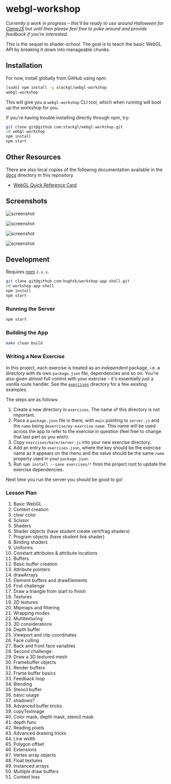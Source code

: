 webgl-workshop
==============

*Currently a work in progress – this'll be ready to use around Halloween for
[CampJS](http://campjs.com) but until then please feel free to poke around and
provide feedback if you're interested.*

This is the sequel to shader-school.  The goal is to teach the basic WebGL API by breaking it down into manageable chunks.

## Installation

For now, install globally from GitHub using npm:

``` bash
[sudo] npm install -g stackgl/webgl-workshop
webgl-workshop
```

This will give you a `webgl-workshop` CLI tool, which when running will
boot up the workshop for you.

If you're having trouble installing directly through npm, try:

``` bash
git clone git@github.com:stackgl/webgl-workshop.git
cd webgl-workshop
npm install
npm start
```

## Other Resources

There are also local copies of the following documentation available in the
[docs](docs/) directory in this repository.

* [WebGL Quick Reference Card](https://www.khronos.org/files/webgl/webgl-reference-card-1_0.pdf)

## Screenshots

![screenshot](http://i.imgur.com/Bd6c9LL.png)

![screenshot](http://i.imgur.com/FJLt56E.jpg)

![screenshot](http://i.imgur.com/oIsbh9D.jpg)

![screenshot](http://i.imgur.com/9tt3GSv.png)

## Development

Requires [npm](http://npmjs.org/) `2.x.x`.

``` bash
git clone git@github.com:hughsk/workshop-app-shell.git
cd workshop-app-shell
npm install
npm start
```

### Running the Server

``` bash
npm start
```

### Building the App

``` bash
make clean build
```

### Writing a New Exercise

In this project, each exercise is treated as an *independent* package, i.e. a
directory with its own `package.json` file, dependencies and so on. You're also
given almost full control with your exercise – it's essentially just a vanilla
route handler. See the [`exercises`](exercises) directory for a few existing
examples.

The steps are as follows:

1. Create a new directory in `exercises`. The name of this directory is not
   important.
1. Place a `package.json` file in there, with `main` pointing to `server.js` and
   the `name` being `@exercise/my-exercise-name`. This name will be used across
   the app to refer to the exercise in question (feel free to change that last
   part as you wish).
1. Copy `exercises/bare/server.js` into your new exercise directory.
1. Add an entry to `exercises.json`, where the key should be the exercise name
   as it appears on the menu and the value should be the same `name` property
   used in your `package.json`.
1. Run `npm install --save exercises/*` from the project root to update the
   exercise dependencies.

Next time you run the server you should be good to go!

### Lesson Plan

1. Basic WebGL
  1.  Context creation
  1.  clear color
  1.  Scissor
1.  Shaders
  1.  Shader objects (have student create vert/frag shaders)
  1.  Program objects (have student link shader)
  1.  Binding shaders
  1.  Uniforms
  1.  Constant attributes & attribute locations
1.  Buffers
  1.  Basic buffer creation
  1.  Attribute pointers
  1.  drawArrays
  1.  Element buffers and drawElements
1. First challenge
  1. Draw a triangle from start to finish
1.  Textures
  1. 2D textures
  1. Mipmaps and filtering
  1. Wrapping modes
  1. Multitexturing
1.  3D considerations
  1. Depth buffer
  1. Viewport and clip coordinates
  1. Face culling
  1. Back and front face variables
1. Second challenge:
  1. Draw a 3D textured mesh
1.  Framebuffer objects
  1. Render buffers
  1. Frame buffer basics
  1. Feedback loop
1. Blending
1. Stencil buffer
  1. basic usage
  1. shadows?
1. Advanced buffer tricks
  1. copyTexImage
  1. Color mask, depth mask, stencil mask
  1. depth func
  1. Reading pixels
1.  Advanced drawing tricks
  1.  Line width
  1.  Polygon offset
1.  Extensions
  1. Vertex array objects
  1. Float textures
  1. Instanced arrays
  1. Multiple draw buffers
  1. Context loss
